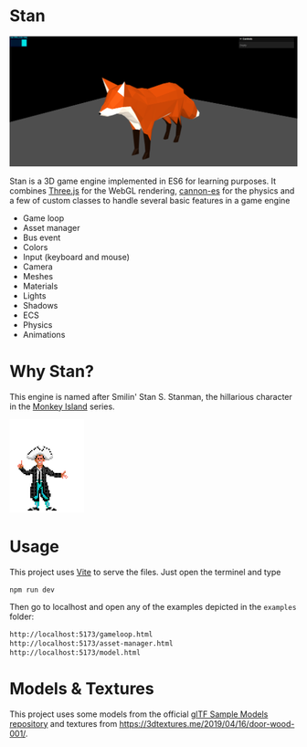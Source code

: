 # Stan

![image](static/img/screenshot.png)

Stan is a 3D game engine implemented in ES6 for learning purposes. It combines [Three.js](https://threejs.org/) for the WebGL rendering, [cannon-es](https://github.com/pmndrs/cannon-es) for the physics and a few of custom classes to handle several basic features in a game engine 

* Game loop
* Asset manager
* Bus event
* Colors
* Input (keyboard and mouse)
* Camera
* Meshes
* Materials
* Lights
* Shadows
* ECS
* Physics
* Animations

# Why Stan?

This engine is named after Smilin' Stan S. Stanman, the hillarious character in the [Monkey Island](https://es.wikipedia.org/wiki/Monkey_Island) series.

![image](static/img/stan.gif)

# Usage

This project uses [Vite](https://vitejs.dev/) to serve the files. Just open the terminel and type

```
npm run dev
```

Then go to localhost and open any of the examples depicted in the `examples` folder:

```
http://localhost:5173/gameloop.html
http://localhost:5173/asset-manager.html
http://localhost:5173/model.html
```

# Models & Textures

This project uses some models from the official [glTF Sample Models repository](https://github.com/KhronosGroup/glTF-Sample-Models) and textures from https://3dtextures.me/2019/04/16/door-wood-001/.